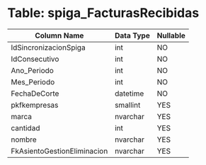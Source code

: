 # Table: spiga_FacturasRecibidas

| Column Name | Data Type | Nullable |
|-------------|-----------|----------|
| IdSincronizacionSpiga | int | NO |
| IdConsecutivo | int | NO |
| Ano_Periodo | int | NO |
| Mes_Periodo | int | NO |
| FechaDeCorte | datetime | NO |
| pkfkempresas | smallint | YES |
| marca | nvarchar | YES |
| cantidad | int | YES |
| nombre | nvarchar | YES |
| FkAsientoGestionEliminacion | nvarchar | YES |
